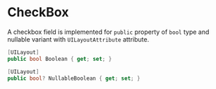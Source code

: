 # CheckBox

A checkbox field is implemented for `public` property of `bool` type and nullable variant with `UILayoutAttribute` attribute.

```csharp
[UILayout]
public bool Boolean { get; set; }

[UILayout]
public bool? NullableBoolean { get; set; }
```